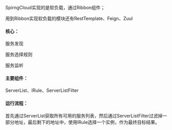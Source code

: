 SpirngCloud实现的是软负载，通过Ribbon组件；

用到Ribbon实现软负载的模块还有RestTemplate、Feign、Zuul

#### 核心：

服务发现

服务选择规则

服务监听

#### 主要组件：

ServerList、IRule、ServerListFilter

#### 运行流程：

​	首先通过ServerList获取所有可用的服务列表，然后通过ServerListFilter过滤掉一部分地址，最后剩下的地址中，使用IRule选择一个实例，作为最终目标结果。